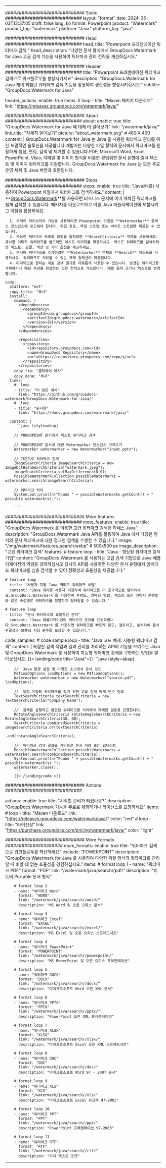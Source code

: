 
---
############################# Static ############################
layout: "format"
date:  2024-05-03T13:37:05
draft: false
lang: ko
format: Powerpoint
product: "Watermark"
product_tag: "watermark"
platform: "Java"
platform_tag: "java"

############################# Head ############################
head_title: "Powerpoint 프레젠테이션 워터마크 검색:"
head_description: "다양한 문서 형식에서 GroupDocs.Watermark for Java 고급 검색 기능을 사용하여 워터마크 관리 전략을 개선하십시오."

############################# Header ############################
title: "Powerpoint 프레젠테이션 워터마크 검색으로 워크플로우를 향상시키세요" 
description: "GroupDocs.Watermark for Java 개의 최첨단 워터마크 검색 기능을 활용하여 생산성을 향상시키십시오."
subtitle: "GroupDocs.Watermark for Java" 

header_actions:
  enable: true
  items:
    #  loop
    - title: "Maven 패키지 다운로드"
      link: "https://releases.groupdocs.com/watermark/java/"
      
############################# About ############################
about:
    enable: true
    title: "GroupDocs.Watermark for Java 에 대해 더 알아보기"
    link: "/watermark/java/"
    link_title: "자세히 알아보기"
    picture: "about_watermark.svg" # 480 X 400
    content: |
       GroupDocs.Watermark for Java 는 Java 을 사용한 워터마크 관리를 위한 포괄적인 솔루션을 제공합니다.개발자는 다양한 파일 형식의 문서에서 워터마크를 원활하게 생성, 편집, 검색 및 제거할 수 있습니다.PDF, Microsoft Word, Excel, PowerPoint, Visio, 이메일 및 이미지 형식을 비롯한 광범위한 문서 유형에 걸쳐 텍스트 및 이미지 워터마크를 지원합니다. GroupDocs.Watermark for Java 는 모든 주요 운영 체제 및 Java 버전과 호환됩니다.

############################# Steps ############################
steps:
    enable: true
    title: "Java을(를) 사용하여 Powerpoint 파일에서 워터마크를 검색하세요."
    content: |
      **[GroupDocs.Watermark](https://products.groupdocs.com/watermark/java/)**를 사용하면 비즈니스 문서에 이미 배치된 워터마크를 쉽게 검색할 수 있습니다. 패키지를 다운로드하고 이를 Java 애플리케이션에 포함시켜 그 이점을 활용하세요.
      
      1. 우리의 라이브러리 기능을 사용하려면 Powerpoint 파일을 **Watermarker** 클래스 인스턴스에 로드해야 합니다. 파일 경로, 파일 스트림 또는 바이트 스트림만 제공할 수 있습니다.
      2. 가능한 워터마크 목록의 범위를 좁히려면 **SearchCriteria** 객체를 사용하세요. 유사한 이미지 워터마크를 얻으려면 예시로 이미지를 제공하세요. 텍스트 워터마크를 검색하려면 텍스트, 글꼴, 색상 및 기타 옵션을 제공하세요.
      3. 문서에 워터마크를 추가하려면 **Watermarker** 객체의 **Search** 메소드를 사용하세요. 워터마크로 처리될 수 있는 개체 컬렉션이 제공됩니다.
      4. 마지막으로 원하는 대로 검색 결과를 자유롭게 사용할 수 있습니다. 발견된 워터마크를 삭제하거나 해당 속성을 편집하는 것은 전적으로 가능합니다. 예를 들어 크기나 텍스트를 변경합니다.
   
    code:
      platform: "net"
      copy_title: "복사"
      install:
        command: |
          <dependencies>
            <dependency>
              <groupId>com.groupdocs</groupId>
              <artifactId>groupdocs-watermark</artifactId>
              <version>{0}</version>
            </dependency>
          </dependencies>

          <repositories>
            <repository>
              <id>repository.groupdocs.com</id>
              <name>GroupDocs Repository</name>
              <url>https://repository.groupdocs.com/repo/</url>
            </repository>
          </repositories>
        copy_tip: "클릭하여 복사"
        copy_done: "복사"
      links:
        #  loop
        - title: "더 많은 예시"
          link: "https://github.com/groupdocs-watermark/GroupDocs.Watermark-for-Java/"
        #  loop
        - title: "문서화"
          link: "https://docs.groupdocs.com/watermark/java/"
          
      content: |
        ```java {style=abap}

        // POWERPOINT 문서에서 텍스트 워터마크 검색

        // POWERPOINT 문서에 대한 Watermarker 인스턴스 가져오기
        Watermarker watermarker = new Watermarker("input.pptx");

        // 기준으로 워터마크 검색
        ImageSearchCriteria imageSearchCriteria = new ImageDctHashSearchCriteria("watermark.jpeg");
        imageSearchCriteria.setMaxDifference(0.9);
        PossibleWatermarkCollection possibleWatermarks = watermarker.search(imageSearchCriteria);

        // 워터마크 처리
        System.out.println("Found " + possibleWatermarks.getCount() + " possible watermark(s).");
        
        ```   
        
############################# More features ############################
more_features:
  enable: true
  title: "GroupDocs.Watermark 를 이용한 고급 워터마크 검색용 하네스 Java"
  description: "GroupDocs.Watermark Java API를 활용하여 Java 에서 다양한 형식의 문서 워터마크에 대한 정교한 검색을 수행할 수 있습니다."
  image: "/img/watermark/features_search.webp" # 500x500 px
  image_description: "고급 워터마크 검색"
  features:
    # feature loop
    - title: "Java - 향상된 워터마크 검색 기법"
      content: "GroupDocs.Watermark 를 사용하는 고급 검색 기법으로 Java 애플리케이션의 역량을 강화하십시오.당사의 API를 사용하면 다양한 문서 유형에서 임베디드 워터마크를 심층 검색할 수 있어 정확성과 효율성을 제공합니다."

    # feature loop
    - title: "사용자 지정 Java 쿼리로 워터마크 식별"
      content: "Java 쿼리를 사용자 지정하여 워터마크를 더 효과적으로 탐지하세요.GroupDocs.Watermark 를 사용하여 투명도, 임베딩 방법, 텍스트 또는 이미지 콘텐츠와 같은 속성별로 워터마크를 정렬하고 필터링할 수 있습니다."

    # feature loop
    - title: "문서 워터마크의 효율적인 관리"
      content: "Java 애플리케이션의 워터마크 관리를 간소화합니다.GroupDocs.Watermark 를 사용하면 워터마크를 빠르게 찾고, 검토하고, 분석하여 문서 무결성과 브랜딩 지침 준수를 보장할 수 있습니다."
      
  code_samples:
    # code sample loop
    - title: "Java 코드 예제: 지능형 워터마크 검색"
      content: |
        복잡한 검색 작업과 결과 관리를 처리하는 API의 기능을 보여주는 Java 및 GroupDocs.Watermark 를 사용하여 지능형 워터마크 검색을 구현하는 방법을 알아보십시오.
        {{< landing/code title="Java">}}
        ```java {style=abap}
        
        //  Java 환경 설정 및 다양한 소스에서 문서 로드
        PdfLoadOptions loadOptions = new PdfLoadOptions();
        Watermarker watermarker = new Watermarker("source.pdf", loadOptions);

        //  특정 유형의 워터마크를 찾기 위한 고급 검색 매개 변수 정의
        TextSearchCriteria textSearchCriteria = new TextSearchCriteria("Company Name");

        //  검색을 실행하고 발견된 워터마크를 처리하여 자세한 검토를 진행합니다.
        RotateAngleSearchCriteria rotateAngleSearchCriteria = new RotateAngleSearchCriteria(30, 60);
        SearchCriteria combinedSearchCriteria = imageSearchCriteria.or(textSearchCriteria)
                                                                   .and(rotateAngleSearchCriteria);

        //  워터마크 검색 결과를 기반으로 문서 저장 또는 업데이트
        PossibleWatermarkCollection possibleWatermarks = watermarker.search(combinedSearchCriteria);
        System.out.println("Found " + possibleWatermarks.getCount() + " possible watermark(s).");
        watermarker.close();
        ```
        {{< /landing/code >}}


############################# Actions ############################

actions:
  enable: true
  title: "시작할 준비가 되셨나요?"
  description: "GroupDocs.Watermark 기능을 무료로 체험하거나 라이선스를 요청하세요"
  items:
    #  loop
    - title: "Maven 다운로드"
      link: "https://releases.groupdocs.com/watermark/java/"
      color: "red"
        #  loop
    - title: "라이선싱"
      link: "https://purchase.groupdocs.com/pricing/watermark/java/"
      color: "light"


############################# More Formats #####################
more_formats:
    enable: true
    title: "워터마크 검색으로 워크플로우를 혁신하세요"
    exclude: "POWERPOINT"
    description: "GroupDocs.Watermark for Java 를 사용하여 다양한 파일 형식의 워터마크를 관리할 때 비할 데 없는 효율성을 경험하십시오."
    items: 
        # format loop 1
        - name: "워터마크 PDF"
          format: "PDF"
          link: "/watermark/java/search//pdf/"
          description: "어도비 Portable 문서 형식"

        # format loop 2
        - name: "워터마크 Word"
          format: "WORD"
          link: "/watermark/java/search//word/"
          description: "MS Word 및 오픈 오피스 문서"
          
        # format loop 3
        - name: "워터마크 Excel"
          format: "EXCEL"
          link: "/watermark/java/search//excel/"
          description: "MS Excel 및 오픈 오피스 스프레드시트"

        # format loop 4
        - name: "워터마크 PowerPoint"
          format: "POWERPOINT"
          link: "/watermark/java/search//powerpoint/"
          description: "MS PowerPoint 및 오픈 오피스 프레젠테이션"

        # format loop 5
        - name: "워터마크 DOCX"
          format: "DOCX"
          link: "/watermark/java/search//docx/"
          description: "마이크로소프트 Word 오픈 XML 문서"
          
        # format loop 6
        - name: "워터마크 PPTX"
          format: "PPTX"
          link: "/watermark/java/search//pptx/"
          description: "PowerPoint 오픈 XML 프레젠테이션"
          
        # format loop 7
        - name: "워터마크 XLSX"
          format: "XLSX"
          link: "/watermark/java/search//xlsx/"
          description: "마이크로소프트 Excel 오픈 XML 스프레드시트"

        # format loop 8
        - name: "워터마크 DOC"
          format: "DOC"
          link: "/watermark/java/search//doc/"
          description: "마이크로소프트 Word 97 - 2007 문서"

        # format loop 9
        - name: "워터마크 XLS"
          format: "XLS"
          link: "/watermark/java/search//xls/"
          description: "마이크로소프트 Excel 워크북 97-2003"

        # format loop 10
        - name: "워터마크 PPT"
          format: "PPT"
          link: "/watermark/java/search//ppt/"
          description: "PowerPoint 프레젠테이션 97-2003"

        # format loop 11
        - name: "워터마크 RTF"
          format: "RTF"
          link: "/watermark/java/search//rtf/"
          description: "리치 텍스트 포맷"

---